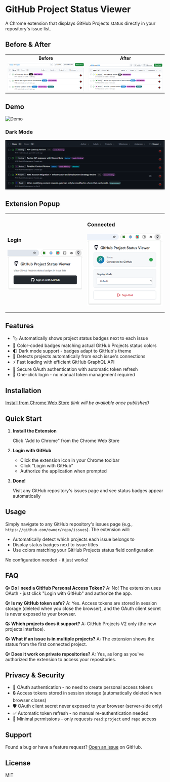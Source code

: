 # GitHub Project Status Viewer

A Chrome extension that displays GitHub Projects status directly in your repository's issue list.

## Before & After

<table>
<tr>
<th>Before</th>
<th>After</th>
</tr>
<tr>
<td><img src="public/issue_list_before.png" alt="Before" width="100%"></td>
<td><img src="public/issue_list_after.png" alt="After" width="100%"></td>
</tr>
</table>

## Demo

![Demo](public/play.gif)

### Dark Mode

![Dark Mode](public/dark_mode.png)

## Extension Popup

<table>
<tr>
<td width="50%">

### Login
![Login](public/extension_1.png)

</td>
<td width="50%">

### Connected
![Connected](public/extension_2.png)

</td>
</tr>
</table>

## Features

- 🏷️ Automatically shows project status badges next to each issue
- 🎨 Color-coded badges matching actual GitHub Projects status colors
- 🌓 Dark mode support - badges adapt to GitHub's theme
- 🔄 Detects projects automatically from each issue's connections
- ⚡ Fast loading with efficient GitHub GraphQL API
- 🔐 Secure OAuth authentication with automatic token refresh
- 🚀 One-click login - no manual token management required

## Installation

[Install from Chrome Web Store](https://chrome.google.com/webstore) _(link will be available once published)_

## Quick Start

1. **Install the Extension**

   Click "Add to Chrome" from the Chrome Web Store

2. **Login with GitHub**

   - Click the extension icon in your Chrome toolbar
   - Click "Login with GitHub"
   - Authorize the application when prompted

3. **Done!**

   Visit any GitHub repository's issues page and see status badges appear automatically

## Usage

Simply navigate to any GitHub repository's issues page (e.g., `https://github.com/owner/repo/issues`). The extension will:

- Automatically detect which projects each issue belongs to
- Display status badges next to issue titles
- Use colors matching your GitHub Projects status field configuration

No configuration needed - it just works!

## FAQ

**Q: Do I need a GitHub Personal Access Token?**
A: No! The extension uses OAuth - just click "Login with GitHub" and authorize the app.

**Q: Is my GitHub token safe?**
A: Yes. Access tokens are stored in session storage (deleted when you close the browser), and the OAuth client secret is never exposed to your browser.

**Q: Which projects does it support?**
A: GitHub Projects V2 only (the new projects interface).

**Q: What if an issue is in multiple projects?**
A: The extension shows the status from the first connected project.

**Q: Does it work on private repositories?**
A: Yes, as long as you've authorized the extension to access your repositories.

## Privacy & Security

- 🔐 OAuth authentication - no need to create personal access tokens
- 🔒 Access tokens stored in session storage (automatically deleted when browser closes)
- 🛡️ OAuth client secret never exposed to your browser (server-side only)
- ✅ Automatic token refresh - no manual re-authentication needed
- 🎯 Minimal permissions - only requests `read:project` and `repo` access

## Support

Found a bug or have a feature request? [Open an issue](https://github.com/yourusername/github-project-status-viewer/issues) on GitHub.

## License

MIT

